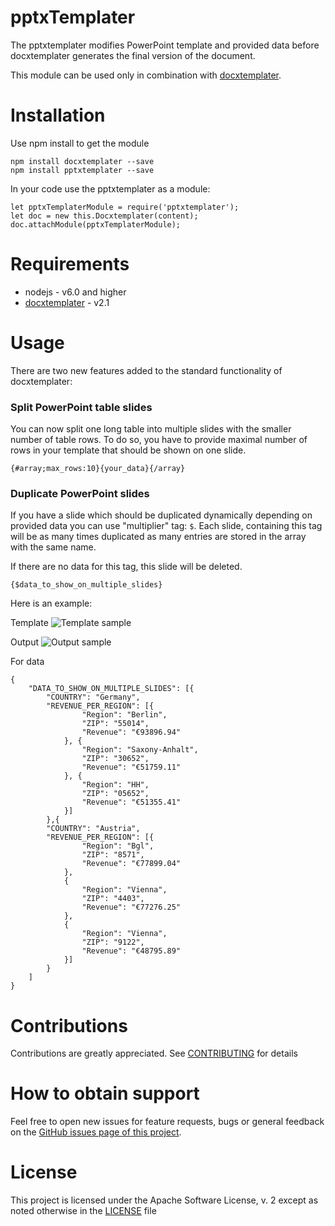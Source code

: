 # pptxTemplater

The pptxtemplater modifies PowerPoint template and provided data before docxtemplater generates the final version of the document.

This module can be used only in combination with [docxtemplater][docxtemplater].


Installation
===
Use npm install to get the module
```
npm install docxtemplater --save
npm install pptxtemplater --save
```

In your code use the pptxtemplater as a module:
```
let pptxTemplaterModule = require('pptxtemplater');
let doc = new this.Docxtemplater(content);
doc.attachModule(pptxTemplaterModule);
```

Requirements
===
 * nodejs - v6.0 and higher
 * [docxtemplater][docxtemplater] - v2.1

Usage
===
There are two new features added to the standard functionality of docxtemplater:

### Split PowerPoint table slides
You can now split one long table into multiple slides with the smaller number of table rows. To do so, you have to provide maximal number of rows in your template that should be shown on one slide.

    {#array;max_rows:10}{your_data}{/array}


### Duplicate PowerPoint slides
If you have a slide which should be duplicated dynamically depending on provided data you can use "multiplier" tag: `$`. Each slide, containing this tag will be as many times duplicated as many entries are stored in the array with the same name.

If there are no data for this tag, this slide will be deleted.

    {$data_to_show_on_multiple_slides}

Here is an example:

Template
![Template sample][pptx-templater-template]

Output
![Output sample][pptx-templater-output]

For data
```
{
    "DATA_TO_SHOW_ON_MULTIPLE_SLIDES": [{
        "COUNTRY": "Germany",
        "REVENUE_PER_REGION": [{
                "Region": "Berlin",
                "ZIP": "55014",
                "Revenue": "€93896.94"
            }, {
                "Region": "Saxony-Anhalt",
                "ZIP": "30652",
                "Revenue": "€51759.11"
            }, {
                "Region": "HH",
                "ZIP": "05652",
                "Revenue": "€51355.41"
            }]
        },{
        "COUNTRY": "Austria",
        "REVENUE_PER_REGION": [{
                "Region": "Bgl",
                "ZIP": "8571",
                "Revenue": "€77899.04"
            },
            {
                "Region": "Vienna",
                "ZIP": "4403",
                "Revenue": "€77276.25"
            },
            {
                "Region": "Vienna",
                "ZIP": "9122",
                "Revenue": "€48795.89"
            }]
        }
    ]
}
```

Contributions
===
Contributions are greatly appreciated. See [CONTRIBUTING][pptx-templater-contribution] for details


How to obtain support
===
Feel free to open new issues for feature requests, bugs or general feedback on
the [GitHub issues page of this project][pptx-templater-issues].

License
===
This project is licensed under the Apache Software License, v. 2 except as noted otherwise in the [LICENSE][pptx-templater-license] file

[docxtemplater]:https://github.com/open-xml-templating/docxtemplater
[pptx-templater-template]: https://github.com/sap/utils-pptx-templater/blob/master/img/sample_template.png
[pptx-templater-output]: https://github.com/sap/utils-pptx-templater/blob/master/img/sample_output.png
[pptx-templater-license]: https://github.com/SAP/utils-pptx-templater/blob/master/LICENSE.md
[pptx-templater-contribution]: https://github.com/SAP/utils-pptx-templater/blob/master/CONTRIBUTING.md
[pptx-templater-issues]: https://github.com/SAP/utils-pptx-templater/issues



